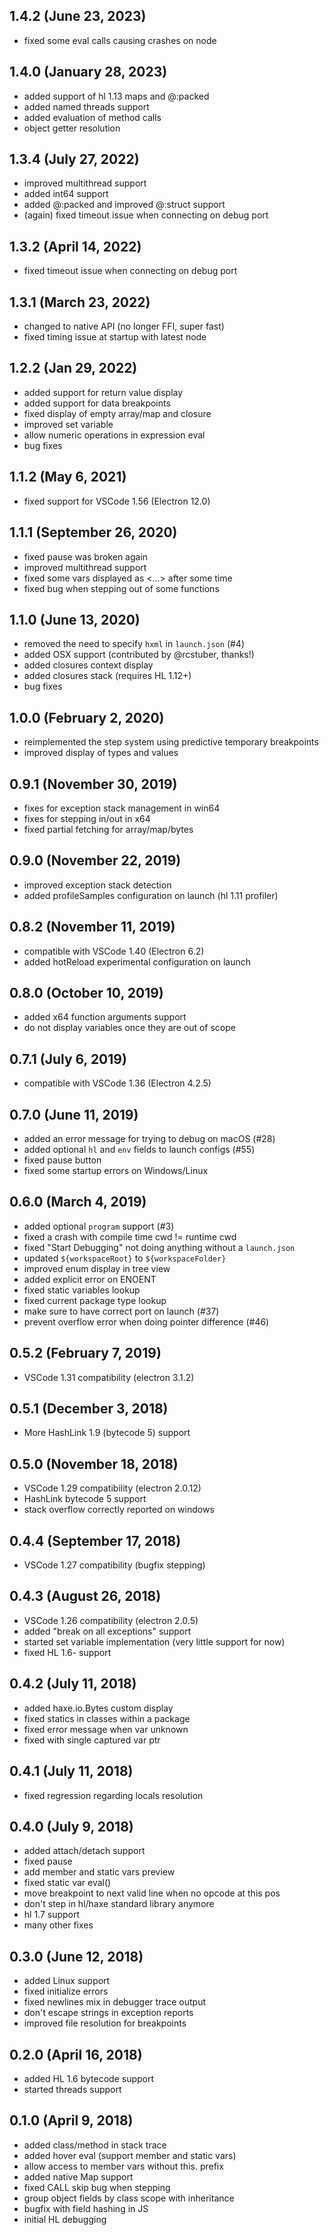 ## 1.4.2 (June 23, 2023)

* fixed some eval calls causing crashes on node

## 1.4.0 (January 28, 2023)

* added support of hl 1.13 maps and @:packed
* added named threads support
* added evaluation of method calls
* object getter resolution

## 1.3.4 (July 27, 2022)

* improved multithread support
* added int64 support
* added @:packed and improved @:struct support
* (again) fixed timeout issue when connecting on debug port

## 1.3.2 (April 14, 2022)

* fixed timeout issue when connecting on debug port

## 1.3.1 (March 23, 2022)

* changed to native API (no longer FFI, super fast)
* fixed timing issue at startup with latest node

## 1.2.2 (Jan 29, 2022)

* added support for return value display
* added support for data breakpoints
* fixed display of empty array/map and closure
* improved set variable
* allow numeric operations in expression eval
* bug fixes

## 1.1.2 (May 6, 2021)

* fixed support for VSCode 1.56 (Electron 12.0)

## 1.1.1 (September 26, 2020)

* fixed pause was broken again
* improved multithread support
* fixed some vars displayed as <...> after some time
* fixed bug when stepping out of some functions

## 1.1.0 (June 13, 2020)

* removed the need to specify `hxml` in `launch.json` (#4)
* added OSX support (contributed by @rcstuber, thanks!)
* added closures context display
* added closures stack (requires HL 1.12+)
* bug fixes

## 1.0.0 (February 2, 2020)

* reimplemented the step system using predictive temporary breakpoints
* improved display of types and values

## 0.9.1 (November 30, 2019)

* fixes for exception stack management in win64
* fixes for stepping in/out in x64
* fixed partial fetching for array/map/bytes

## 0.9.0 (November 22, 2019)

* improved exception stack detection
* added profileSamples configuration on launch (hl 1.11 profiler)

## 0.8.2 (November 11, 2019)

* compatible with VSCode 1.40 (Electron 6.2)
* added hotReload experimental configuration on launch

## 0.8.0 (October 10, 2019)

* added x64 function arguments support
* do not display variables once they are out of scope

## 0.7.1 (July 6, 2019)

* compatible with VSCode 1.36 (Electron 4.2.5)

## 0.7.0 (June 11, 2019)

* added an error message for trying to debug on macOS (#28)
* added optional `hl` and `env` fields to launch configs (#55)
* fixed pause button
* fixed some startup errors on Windows/Linux

## 0.6.0 (March 4, 2019)

* added optional `program` support (#3)
* fixed a crash with compile time cwd != runtime cwd
* fixed "Start Debugging" not doing anything without a `launch.json`
* updated `${workspaceRoot}` to `${workspaceFolder}`
* improved enum display in tree view
* added explicit error on ENOENT
* fixed static variables lookup
* fixed current package type lookup
* make sure to have correct port on launch (#37)
* prevent overflow error when doing pointer difference (#46)

## 0.5.2 (February 7, 2019)

* VSCode 1.31 compatibility (electron 3.1.2)

## 0.5.1 (December 3, 2018)

* More HashLink 1.9 (bytecode 5) support

## 0.5.0 (November 18, 2018)

* VSCode 1.29 compatibility (electron 2.0.12)
* HashLink bytecode 5 support
* stack overflow correctly reported on windows

## 0.4.4 (September 17, 2018)

* VSCode 1.27 compatibility (bugfix stepping)

## 0.4.3 (August 26, 2018)

* VSCode 1.26 compatibility (electron 2.0.5)
* added "break on all exceptions" support
* started set variable implementation (very little support for now)
* fixed HL 1.6- support

## 0.4.2 (July 11, 2018)

* added haxe.io.Bytes custom display
* fixed statics in classes within a package
* fixed error message when var unknown
* fixed with single captured var ptr

## 0.4.1 (July 11, 2018)

* fixed regression regarding locals resolution

## 0.4.0 (July 9, 2018)

* added attach/detach support
* fixed pause
* add member and static vars preview
* fixed static var eval()
* move breakpoint to next valid line when no opcode at this pos
* don't step in hl/haxe standard library anymore
* hl 1.7 support
* many other fixes

## 0.3.0 (June 12, 2018)

* added Linux support
* fixed initialize errors
* fixed newlines mix in debugger trace output
* don't escape strings in exception reports
* improved file resolution for breakpoints

## 0.2.0 (April 16, 2018)

* added HL 1.6 bytecode support
* started threads support

## 0.1.0 (April 9, 2018)

* added class/method in stack trace
* added hover eval (support member and static vars)
* allow access to member vars without this. prefix
* added native Map support
* fixed CALL skip bug when stepping
* group object fields by class scope with inheritance
* bugfix with field hashing in JS
* initial HL debugging
